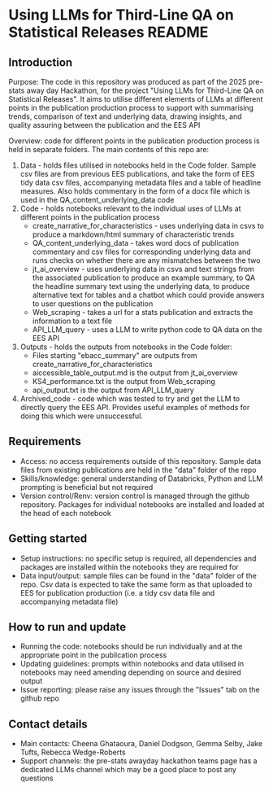 # Using LLMs for Third-Line QA on Statistical Releases README

## Introduction

Purpose: The code in this repository was produced as part of the 2025 pre-stats away day Hackathon, for the project "Using LLMs for Third-Line QA on Statistical Releases". It aims to utilise different elements of LLMs at different points in the publication production process to support with summarising trends, comparison of text and underlying data, drawing insights, and quality assuring between the publication and the EES API

Overview: code for different points in the publication production process is held in separate folders. The main contents of this repo are:
1. Data - holds files utilised in notebooks held in the Code folder. Sample csv files are from previous EES publications, and take the form of EES tidy data csv files, accompanying metadata files and a table of headline measures. Also holds commentary in the form of a docx file which is used in the QA_content_underlying_data code
2. Code - holds notebooks relevant to the individual uses of LLMs at different points in the publication process
    - create_narrative_for_characteristics - uses underlying data in csvs to produce a markdown/html summary of characteristic trends
    - QA_content_underlying_data - takes word docs of publication commentary and csv files for corresponding underlying data and runs checks on whether there are any mismatches between the two
    - jt_ai_overview - uses underlying data in csvs and text strings from the associated publication to produce an example summary, to QA the headline summary text using the underlying data, to produce alternative text for tables and a chatbot which could provide answers to user questions on the publication
    - Web_scraping - takes a url for a stats publication and extracts the information to a text file
    - API_LLM_query - uses a LLM to write python code to QA data on the EES API
3. Outputs - holds the outputs from notebooks in the Code folder:
    - Files starting "ebacc_summary" are outputs from create_narrative_for_characteristics
    - aiccessible_table_output.md is the output from jt_ai_overview
    - KS4_performance.txt is the output from Web_scraping
    - api_output.txt is the output from API_LLM_query
4. Archived_code - code which was tested to try and get the LLM to directly query the EES API. Provides useful examples of methods for doing this which were unsuccessful.

## Requirements

-   Access: no access requirements outside of this repository. Sample data files from existing publications are held in the "data" folder of the repo
-   Skills/knowledge: general understanding of Databricks, Python and LLM prompting is beneficial but not required
-   Version control/Renv: version control is managed through the github repository. Packages for individual notebooks are installed and loaded at the head of each notebook

## Getting started

-   Setup instructions: no specific setup is required, all dependencies and packages are installed within the notebooks they are required for
-   Data input/output: sample files can be found in the "data" folder of the repo. Csv data is expected to take the same form as that uploaded to EES for publication production (i.e. a tidy csv data file and accompanying metadata file)

## How to run and update

-   Running the code: notebooks should be run individually and at the appropriate point in the publication process
-   Updating guidelines: prompts within notebooks and data utilised in notebooks may need amending depending on source and desired output
-   Issue reporting: please raise any issues through the "Issues" tab on the github repo

## Contact details

-   Main contacts: Cheena Ghataoura, Daniel Dodgson, Gemma Selby, Jake Tufts, Rebecca Wedge-Roberts
-   Support channels: the pre-stats awayday hackathon teams page has a dedicated LLMs channel which may be a good place to post any questions
